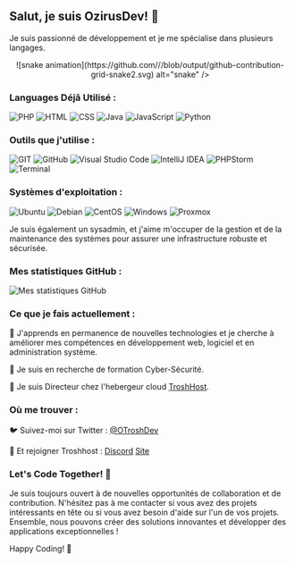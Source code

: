 ## Salut, je suis OzirusDev! 👋

Je suis passionné de développement et je me spécialise dans plusieurs langages.

<div align="center">
  ![snake animation](https://github.com/<seu user name>/<seu user name>/blob/output/github-contribution-grid-snake2.svg)
       alt="snake" /></a>
</div>

### Languages Déjâ Utilisé :

![PHP](https://img.shields.io/badge/PHP-%23777BB4?style=for-the-badge&logo=php&logoColor=white)
![HTML](https://img.shields.io/badge/HTML-%23E34F26?style=for-the-badge&logo=html5&logoColor=white)
![CSS](https://img.shields.io/badge/CSS-%231572B6?style=for-the-badge&logo=css3&logoColor=white)
![Java](https://img.shields.io/badge/Java-%23007396?style=for-the-badge&logo=java&logoColor=white)
![JavaScript](https://img.shields.io/badge/JavaScript-%23F7DF1E?style=for-the-badge&logo=javascript&logoColor=black)
![Python](https://img.shields.io/badge/Python-%233776AB?style=for-the-badge&logo=python&logoColor=white)

### Outils que j'utilise :

![GIT](https://img.shields.io/badge/GIT-%23F05032?style=for-the-badge&logo=git&logoColor=white)
![GitHub](https://img.shields.io/badge/GitHub-%23121011?style=for-the-badge&logo=github&logoColor=white)
![Visual Studio Code](https://img.shields.io/badge/Visual%20Studio%20Code-%23007ACC?style=for-the-badge&logo=visual-studio-code&logoColor=white)
![IntelliJ IDEA](https://img.shields.io/badge/IntelliJ%20IDEA-%23000000?style=for-the-badge&logo=intellij-idea&logoColor=white)
![PHPStorm](https://img.shields.io/badge/PHPStorm-%23000000?style=for-the-badge&logo=phpstorm&logoColor=white)
![Terminal](https://img.shields.io/badge/Terminal-%23313346?style=for-the-badge&logo=gnu-bash&logoColor=white)

### Systèmes d'exploitation :

![Ubuntu](https://img.shields.io/badge/Ubuntu-%23E95420?style=for-the-badge&logo=ubuntu&logoColor=white)
![Debian](https://img.shields.io/badge/Debian-%23A81D33?style=for-the-badge&logo=debian&logoColor=white)
![CentOS](https://img.shields.io/badge/CentOS-%23262C45?style=for-the-badge&logo=centos&logoColor=white)
![Windows](https://img.shields.io/badge/Windows-%230078D6?style=for-the-badge&logo=windows&logoColor=white)
![Proxmox](https://img.shields.io/badge/Proxmox-%2361B0A5?style=for-the-badge&logo=proxmox&logoColor=white)

Je suis également un sysadmin, et j'aime m'occuper de la gestion et de la maintenance des systèmes pour assurer une infrastructure robuste et sécurisée.

### Mes statistiques GitHub :

  ![Mes statistiques GitHub](https://github-readme-stats.vercel.app/api?username=OzirusDev&show_icons=true&count_private=true&hide=prs&theme=radical)

### Ce que je fais actuellement :

🌱 J'apprends en permanence de nouvelles technologies et je cherche à améliorer mes compétences en développement web, logiciel et en administration système.

🚀 Je suis en recherche de formation Cyber-Sécurité.

📝 Je suis Directeur chez l'hebergeur cloud [TroshHost](https://discord.gg/u82QGGCaSR).

### Où me trouver :

🐦 Suivez-moi sur Twitter : [@OTroshDev](https://twitter.com/OTroshDev)

💼 Et rejoigner Troshhost : [Discord](https://discord.gg/u82QGGCaSR) [Site](https://troshhost.fr)

### Let's Code Together! 🤝

Je suis toujours ouvert à de nouvelles opportunités de collaboration et de contribution. N'hésitez pas à me contacter si vous avez des projets intéressants en tête ou si vous avez besoin d'aide sur l'un de vos projets. Ensemble, nous pouvons créer des solutions innovantes et développer des applications exceptionnelles !

Happy Coding! 🚀

